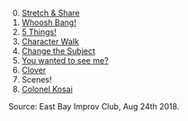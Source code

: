 0. [Stretch & Share](https://github.com/pamelafox/improvlists/blob/master/games/Game:-Stretch-&-Share.md)
1. [Whoosh Bang!](https://github.com/pamelafox/improvlists/blob/master/games/Game:-Whoosh-Bang!.md)
2. [5 Things!](https://github.com/pamelafox/improvlists/blob/master/games/Game:-3-Things!.md)
3. [Character Walk](https://github.com/pamelafox/improvlists/blob/master/games/Game:-Character-walk.md)
4. [Change the Subject](https://github.com/pamelafox/improvlists/blob/master/games/Game:-Change-the-subject.md)
5. [You wanted to see me?](https://github.com/pamelafox/improvlists/blob/master/games/Game:-You-wanted-to-see-me%3F.md)
6. [Clover](https://github.com/pamelafox/improvlists/blob/master/games/Game:-Clover-opening.md)
7. Scenes!
8. [Colonel Kosai](https://github.com/pamelafox/improvlists/blob/master/games/Game:-Colonel-Kosai-(Words-of-Wisdom.md).md)

Source: East Bay Improv Club, Aug 24th 2018.